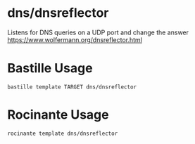 # dns/dnsreflector
Listens for DNS queries on a UDP port and change the answer
https://www.wolfermann.org/dnsreflector.html

# Bastille Usage
```shell
bastille template TARGET dns/dnsreflector
```

# Rocinante Usage
```shell
rocinante template dns/dnsreflector
```
